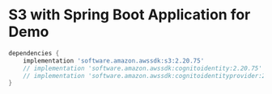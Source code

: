 # S3 with Spring Boot Application for Demo

```groovy
dependencies {
    implementation 'software.amazon.awssdk:s3:2.20.75'
    // implementation 'software.amazon.awssdk:cognitoidentity:2.20.75'
    // implementation 'software.amazon.awssdk:cognitoidentityprovider:2.20.75'
}
```

